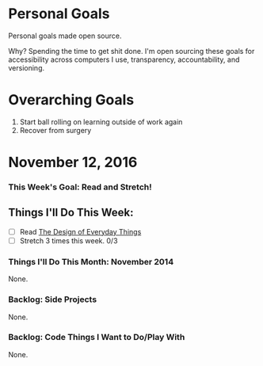 Personal Goals
==============

Personal goals made open source.

Why? Spending the time to get shit done. I'm open sourcing these goals for accessibility across computers I use, transparency, accountability, and versioning.

# Overarching Goals
1. Start ball rolling on learning outside of work again
2. Recover from surgery

# November 12, 2016

### This Week's Goal: Read and Stretch!

## Things I'll Do This Week:
- [ ] Read [The Design of Everyday Things](https://en.wikipedia.org/wiki/The_Design_of_Everyday_Things)
- [ ] Stretch 3 times this week. 0/3

### Things I'll Do This Month: November 2014
None.

### Backlog: Side Projects
None.

### Backlog: Code Things I Want to Do/Play With
None.
